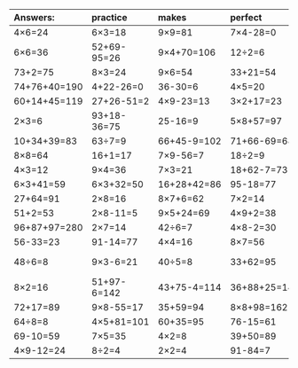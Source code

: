 | Answers: | practice | makes | perfect | ! |
| :--- | :--- | :--- | :--- | :--- |
| 4×6=24 | 6×3=18 | 9×9=81 | 7×4-28=0 | 6×7=42 | 
| 6×6=36 | 52+69-95=26 | 9×4+70=106 | 12÷2=6 | 7×5-28=7 | 
| 73+2=75 | 8×3=24 | 9×6=54 | 33+21=54 | 14÷7=2 | 
| 74+76+40=190 | 4+22-26=0 | 36-30=6 | 4×5=20 | 3×8=24 | 
| 60+14+45=119 | 27+26-51=2 | 4×9-23=13 | 3×2+17=23 | 41-13=28 | 
| 2×3=6 | 93+18-36=75 | 25-16=9 | 5×8+57=97 | 37-26=11 | 
| 10+34+39=83 | 63÷7=9 | 66+45-9=102 | 71+66-69=68 | 9×2=18 | 
| 8×8=64 | 16+1=17 | 7×9-56=7 | 18÷2=9 | 11+8=19 | 
| 4×3=12 | 9×4=36 | 7×3=21 | 18+62-7=73 | 4×9=36 | 
| 6×3+41=59 | 6×3+32=50 | 16+28+42=86 | 95-18=77 | 3×7=21 | 
| 27+64=91 | 2×8=16 | 8×7+6=62 | 7×2=14 | 58+17=75 | 
| 51+2=53 | 2×8-11=5 | 9×5+24=69 | 4×9+2=38 | 5×8=40 | 
| 96+87+97=280 | 2×7=14 | 42÷6=7 | 4×8-2=30 | 7×7=49 | 
| 56-33=23 | 91-14=77 | 4×4=16 | 8×7=56 | 87-31=56 | 
| 48÷6=8 | 9×3-6=21 | 40÷5=8 | 33+62=95 | 23+27-40=10 | 
| 8×2=16 | 51+97-6=142 | 43+75-4=114 | 36+88+25=149 | 2×3+99=105 | 
| 72+17=89 | 9×8-55=17 | 35+59=94 | 8×8+98=162 | 8×4=32 | 
| 64÷8=8 | 4×5+81=101 | 60+35=95 | 76-15=61 | 40-21=19 | 
| 69-10=59 | 7×5=35 | 4×2=8 | 39+50=89 | 94-20=74 | 
| 4×9-12=24 | 8÷2=4 | 2×2=4 | 91-84=7 | 48÷8=6 | 
